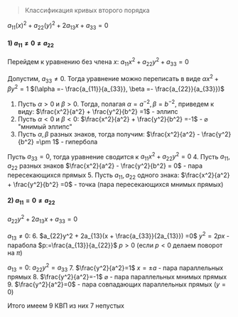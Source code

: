> Классификация кривых второго порядка

$a_{11}(x)^2+a_{22}(y)^2+2a_{13}x+a_{33}=0$

#### $1)$ $a_{11} \neq 0 \neq a_{22}$
Перейдем к уравнению без члена $x$:
$a_{11}x^2 + a_{22}y^2 + a_{33} =0$

Допустим, $a_{33} \neq 0$. Тогда уравнение можно переписать в виде
$\alpha x^2 + \beta y^2 = 1$    $(\alpha =- \frac{a_{11}}{a_{33}}, \beta =-  \frac{a_{22}}{a_{33}})$ 
1. Пусть $\alpha >0$ и $\beta >0$. Тогда, полагая $\alpha = a^{-2}, \beta = b^{-2}$, приведем к виду:
	$\frac{x^2}{a^2} + \frac{y^2}{b^2} =1$  - эллипс
2. Пусть $\alpha <0$ и $\beta <0$:
	$\frac{x^2}{a^2} + \frac{y^2}{b^2} =-1$  - $\varnothing$ "мнимый эллипс"
3. Пусть $\alpha, \beta$ разных знаков, тогда получим:
	$\frac{x^2}{a^2} - \frac{y^2}{b^2} =\pm 1$  - гипербола

Пусть $a_{33} = 0$, тогда уравнение сводится к 
$a_{11}x^2 + a_{22}y^2 = 0$ 
4.  Пусть $a_{11},a_{22}$ разных знаков
	$\frac{x^2}{a^2} - \frac{y^2}{b^2} = 0$   -  пара пересекающихся прямых 
5.  Пусть  $a_{11},a_{22}$ одного знака:
	$\frac{x^2}{a^2} + \frac{y^2}{b^2} =0$   - точка (пара пересекающихся мнимых прямых)


#### 2) $a_{11} = 0 \neq a_{22}$
$a_{22}y^2 + 2a_{13}x + a_{33} =0$

$a_{13} \neq 0$:
6. $a_{22}y^2 + 2a_{13}(x + \frac{a_{33}}{2a_{13}}) =0$
	$y^2 = 2px$  - парабола
	$p:=\frac{a_{13}}{a_{22}}$
	$p > 0$ (если $p < 0$ делаем поворот на $\pi$)

$a_{13}=0$:
$a_{22}y^2 = a_{33}$
7. $\frac{y^2}{a^2}=1$    $x = \pm a$  - пара параллельных прямых
8. $\frac{y^2}{a^2}=-1$   $\varnothing$  - пара параллельных мнимых прямых
9. $\frac{y^2}{a^2}=0$  - пара совпадающих параллельных прямых ($y=0$)

Итого имеем 9 КВП из них 7 непустых
